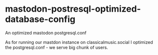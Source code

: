 # mastodon-postresql-optimized-database-config
An optimized mastodon postgresql.conf 

As for running our mastdon instance on classicalmusic.social I optimized the postgresql.conf - we serve big chunk of users.
